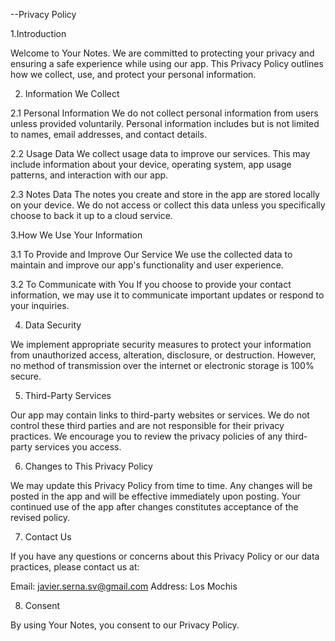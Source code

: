 --Privacy Policy

1.Introduction

Welcome to Your Notes. We are committed to protecting your privacy and ensuring a safe experience while using our app. This Privacy Policy outlines how we collect, use, and protect your personal information.

2. Information We Collect

2.1 Personal Information
We do not collect personal information from users unless provided voluntarily. Personal information includes but is not limited to names, email addresses, and contact details.

2.2 Usage Data
We collect usage data to improve our services. This may include information about your device, operating system, app usage patterns, and interaction with our app.

2.3 Notes Data
The notes you create and store in the app are stored locally on your device. We do not access or collect this data unless you specifically choose to back it up to a cloud service.

3.How We Use Your Information

3.1 To Provide and Improve Our Service
We use the collected data to maintain and improve our app's functionality and user experience.

3.2 To Communicate with You
If you choose to provide your contact information, we may use it to communicate important updates or respond to your inquiries.

4. Data Security

We implement appropriate security measures to protect your information from unauthorized access, alteration, disclosure, or destruction. However, no method of transmission over the internet or electronic storage is 100% secure.

5. Third-Party Services

Our app may contain links to third-party websites or services. We do not control these third parties and are not responsible for their privacy practices. We encourage you to review the privacy policies of any third-party services you access.

6. Changes to This Privacy Policy

We may update this Privacy Policy from time to time. Any changes will be posted in the app and will be effective immediately upon posting. Your continued use of the app after changes constitutes acceptance of the revised policy.

7. Contact Us

If you have any questions or concerns about this Privacy Policy or our data practices, please contact us at:

Email: javier.serna.sv@gmail.com
Address: Los Mochis

8. Consent

By using Your Notes, you consent to our Privacy Policy.
